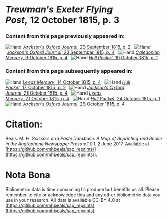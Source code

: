 # *Trewman's Exeter Flying Post*, 12 October 1815, p. 3  
  
### Content from this page previously appeared in:  
![Hand](http://scissorsandpaste.net/wp-content/uploads/2017/06/smallhandpointer.png) [*Jackson's Oxford Journal*, 23 September 1815, p. 2](https://mhbeals.github.io/sap_html/Jackson's-Oxford-Journal/Jackson's-Oxford-Journal-23-September-1815-p-2)  
![Hand](http://scissorsandpaste.net/wp-content/uploads/2017/06/smallhandpointer.png) [*Jackson's Oxford Journal*, 23 September 1815, p. 4](https://mhbeals.github.io/sap_html/Jackson's-Oxford-Journal/Jackson's-Oxford-Journal-23-September-1815-p-4)  
![Hand](http://scissorsandpaste.net/wp-content/uploads/2017/06/smallhandpointer.png) [*Caledonian Mercury*, 9 October 1815, p. 4](https://mhbeals.github.io/sap_html/Caledonian-Mercury/Caledonian-Mercury-9-October-1815-p-4)  
![Hand](http://scissorsandpaste.net/wp-content/uploads/2017/06/smallhandpointer.png) [*Hull Packet*, 10 October 1815, p. 1](https://mhbeals.github.io/sap_html/Hull-Packet/Hull-Packet-10-October-1815-p-1)  
  
### Content from this page subsequently appeared in:  
![Hand](http://scissorsandpaste.net/wp-content/uploads/2017/06/smallhandpointer.png) [*Leeds Mercury*, 14 October 1815, p. 4](https://mhbeals.github.io/sap_html/Leeds-Mercury/Leeds-Mercury-14-October-1815-p-4)  
![Hand](http://scissorsandpaste.net/wp-content/uploads/2017/06/smallhandpointer.png) [*Hull Packet*, 17 October 1815, p. 2](https://mhbeals.github.io/sap_html/Hull-Packet/Hull-Packet-17-October-1815-p-2)  
![Hand](http://scissorsandpaste.net/wp-content/uploads/2017/06/smallhandpointer.png) [*Jackson's Oxford Journal*, 21 October 1815, p. 4](https://mhbeals.github.io/sap_html/Jackson's-Oxford-Journal/Jackson's-Oxford-Journal-21-October-1815-p-4)  
![Hand](http://scissorsandpaste.net/wp-content/uploads/2017/06/smallhandpointer.png) [*Leeds Mercury*, 21 October 1815, p. 4](https://mhbeals.github.io/sap_html/Leeds-Mercury/Leeds-Mercury-21-October-1815-p-4)  
![Hand](http://scissorsandpaste.net/wp-content/uploads/2017/06/smallhandpointer.png) [*Hull Packet*, 24 October 1815, p. 1](https://mhbeals.github.io/sap_html/Hull-Packet/Hull-Packet-24-October-1815-p-1)  
![Hand](http://scissorsandpaste.net/wp-content/uploads/2017/06/smallhandpointer.png) [*Jackson's Oxford Journal*, 28 October 1815, p. 4](https://mhbeals.github.io/sap_html/Jackson's-Oxford-Journal/Jackson's-Oxford-Journal-28-October-1815-p-4)  


# Citation: 

Beals. M. H. *Scissors and Paste Database: A Map of Reprinting and Reuse in the Anglophone Newspaper Press v.1.0.1.* 2 June 2017. Available at [https://github.com/mhbeals/sap_reprints/](https://github.com/mhbeals/sap_reprints/). 

# Nota Bona

Bibliometric data is time consuming to produce but benefits us all. Please remember to cite or acknowledge this and any other bibliometric data you use in your research. All data is available CC-BY 4.0 at [https://github.com/mhbeals/sap_reprints](https://github.com/mhbeals/sap_reprints)